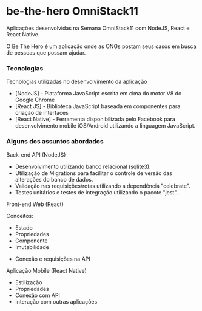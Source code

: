 # be-the-hero OmniStack11
Aplicações desenvolvidas na Semana OmniStack11 com NodeJS, React e React Native.

O Be The Hero é um aplicação onde as ONGs postam seus casos em busca de pessoas que possam ajudar.

### Tecnologias

Tecnologias utilizadas no desenvolvimento da aplicação

* [NodeJS] - Plataforma JavaScript escrita em cima do motor V8 do Google Chrome
* [React JS] - Biblioteca JavaScript baseada em componentes para criação de interfaces
* [React Native] - Ferramenta disponibilizada pelo Facebook para desenvolvimento mobile iOS/Android utilizando a linguagem JavaScript.

### Alguns dos assuntos abordados

Back-end API (NodeJS)

* Desenvolvimento utilizando banco relacional (sqlite3).
* Utilização de Migrations para facilitar o controle de versão das alterações do banco de dados.
* Validação nas requisições/rotas utilizando a dependência "celebrate".
* Testes unitários e testes de integração utilizando o pacote "jest".

Front-end Web (React)

Conceitos:
 - Estado
 - Propriedades
 - Componente
 - Imutabilidade
 
* Conexão e requisições na API


Aplicação Mobile (React Native)

* Estilização
* Propriedades
* Conexão com API
* Interação com outras aplicações
